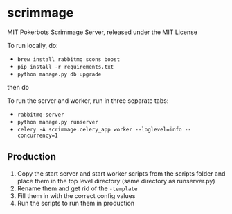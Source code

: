# scrimmage

MIT Pokerbots Scrimmage Server, released under the MIT License

To run locally, do:

- `brew install rabbitmq scons boost`
- `pip install -r requirements.txt`
- `python manage.py db upgrade`

then do

To run the server and worker, run in three separate tabs:

- `rabbitmq-server`
- `python manage.py runserver`
- `celery -A scrimmage.celery_app worker --loglevel=info --concurrency=1`

Production
----------

1. Copy the start server and start worker scripts from the scripts folder and place them in the top level directory (same directory as runserver.py)
2. Rename them and get rid of the `-template`
3. Fill them in with the correct config values
4. Run the scripts to run them in production
